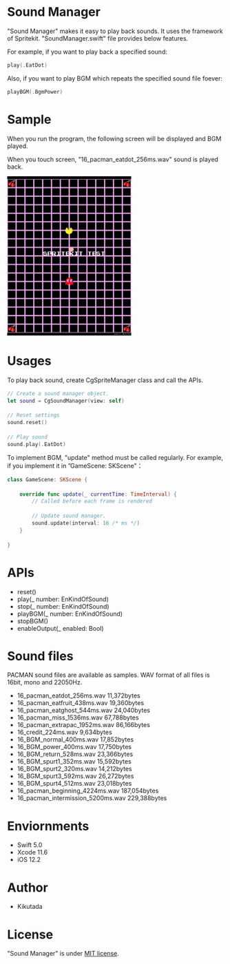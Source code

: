 # Sound Manager

"Sound Manager" makes it easy to play back sounds. 
It uses the framework of Spritekit. "SoundManager.swift" file provides below features.

For example, if you want to play back a specified sound:

```swift
play(.EatDot)
```

Also, if you want to play BGM which repeats the specified sound file foever:

```swift
playBGM(.BgmPower)
```


# Sample

When you run the program, the following screen will be displayed and BGM played.

When you touch screen, "16_pacman_eatdot_256ms.wav" sound is played back.

<img src="https://github.com/Kikutada/0002_SoundTest/blob/master/images/0002_soundTest.png?raw=true" width=288>

# Usages

To play back sound, create CgSpriteManager class and call the APIs.

```swift
// Create a sound manager object.
let sound = CgSoundManager(view: self)

// Reset settings
sound.reset()
        
// Play sound
sound.play(.EatDot)

```

To implement BGM, "update" method must be called regularly. For example, if you implement it in ”GameScene: SKScene"：

```swift
class GameScene: SKScene {

    override func update(_ currentTime: TimeInterval) {
        // Called before each frame is rendered

        // Update sound manager.
        sound.update(interval: 16 /* ms */)
    }

}
```

# APIs

* reset()
* play(_ number: EnKindOfSound)
* stop(_ number: EnKindOfSound)
* playBGM(_ number: EnKindOfSound)
* stopBGM()
* enableOutput(_ enabled: Bool)


# Sound files


PACMAN sound files are available as samples.
WAV format of all files is 16bit, mono and 22050Hz.

* 16_pacman_eatdot_256ms.wav    11,372bytes
* 16_pacman_eatfruit_438ms.wav	 19,360bytes
* 16_pacman_eatghost_544ms.wav	 24,040bytes
* 16_pacman_miss_1536ms.wav	 67,788bytes
* 16_pacman_extrapac_1952ms.wav	 86,166bytes
* 16_credit_224ms.wav	  9,634bytes
* 16_BGM_normal_400ms.wav	 17,852bytes
* 16_BGM_power_400ms.wav	 17,750bytes
* 16_BGM_return_528ms.wav	23,366bytes
* 16_BGM_spurt1_352ms.wav	 15,592bytes
* 16_BGM_spurt2_320ms.wav	 14,212bytes
* 16_BGM_spurt3_592ms.wav	 26,272bytes
* 16_BGM_spurt4_512ms.wav	 23,018bytes
* 16_pacman_beginning_4224ms.wav	187,054bytes
* 16_pacman_intermission_5200ms.wav	229,388bytes


# Enviornments

* Swift 5.0
* Xcode 11.6
* iOS 12.2

# Author

* Kikutada

# License

"Sound Manager" is under [MIT license](https://en.wikipedia.org/wiki/MIT_License).


